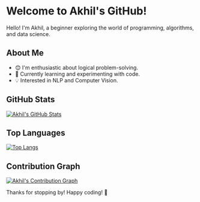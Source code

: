 # Welcome to Akhil's GitHub!

Hello! I'm Akhil, a beginner exploring the world of programming, algorithms, and data science.

## About Me

- 😊 I'm enthusiastic about logical problem-solving.
- 🌱 Currently learning and experimenting with code.
- 💡 Interested in NLP and Computer Vision.

## GitHub Stats

[![Akhil's GitHub Stats](https://github-readme-stats.vercel.app/api?username=akgupta1337&show_icons=true&theme=radical)](https://github.com/akgupta1337)

## Top Languages

[![Top Langs](https://github-readme-stats.vercel.app/api/top-langs/?username=akgupta1337&layout=compact)](https://github.com/akgupta1337)

## Contribution Graph

[![Akhil's Contribution Graph](https://activity-graph.herokuapp.com/graph?username=akgupta1337)](https://github.com/akgupta1337)

Thanks for stopping by! Happy coding! 🚀

<!---
akgupta1337/akgupta1337 is a ✨ special ✨ repository because its `README.md` (this file) appears on your GitHub profile.
You can click the Preview link to take a look at your changes.
--->
